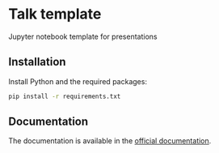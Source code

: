 # Talk template

Jupyter notebook template for presentations

## Installation

Install Python and the required packages:

```bash
pip install -r requirements.txt
```

## Documentation

The documentation is available in the [official documentation](https://rise.readthedocs.io/en/latest/).

